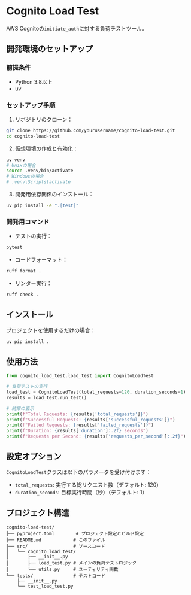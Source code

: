 # Cognito Load Test

AWS Cognitoの`initiate_auth`に対する負荷テストツール。

## 開発環境のセットアップ

### 前提条件

- Python 3.8以上
- uv

### セットアップ手順

1. リポジトリのクローン：
```bash
git clone https://github.com/yourusername/cognito-load-test.git
cd cognito-load-test
```

2. 仮想環境の作成と有効化：
```bash
uv venv
# Unixの場合
source .venv/bin/activate
# Windowsの場合
# .venv\Scripts\activate
```

3. 開発用依存関係のインストール：
```bash
uv pip install -e ".[test]"
```

### 開発用コマンド

- テストの実行：
```bash
pytest
```

- コードフォーマット：
```bash
ruff format .
```

- リンター実行：
```bash
ruff check .
```

## インストール

プロジェクトを使用するだけの場合：

```bash
uv pip install .
```

## 使用方法

```python
from cognito_load_test.load_test import CognitoLoadTest

# 負荷テストの実行
load_test = CognitoLoadTest(total_requests=120, duration_seconds=1)
results = load_test.run_test()

# 結果の表示
print(f"Total Requests: {results['total_requests']}")
print(f"Successful Requests: {results['successful_requests']}")
print(f"Failed Requests: {results['failed_requests']}")
print(f"Duration: {results['duration']:.2f} seconds")
print(f"Requests per Second: {results['requests_per_second']:.2f}")
```

## 設定オプション

`CognitoLoadTest`クラスは以下のパラメータを受け付けます：

- `total_requests`: 実行する総リクエスト数（デフォルト: 120）
- `duration_seconds`: 目標実行時間（秒）（デフォルト: 1）

## プロジェクト構造

```
cognito-load-test/
├── pyproject.toml        # プロジェクト設定とビルド設定
├── README.md            # このファイル
├── src/                 # ソースコード
│   └── cognito_load_test/
│       ├── __init__.py
│       ├── load_test.py # メインの負荷テストロジック
│       └── utils.py     # ユーティリティ関数
└── tests/               # テストコード
    ├── __init__.py
    └── test_load_test.py
```
